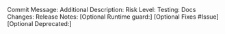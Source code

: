 <!--
!!!ATTENTION!!!

If you are fixing *any* crash or *any* potential security issue, *do not*
open a pull request in this repo. Please report the issue via emailing
envoy-security@googlegroups.com where the issue will be triaged appropriately.
Thank you in advance for helping to keep Envoy secure.

!!!ATTENTION!!!


For an explanation of how to fill out the fields, please see the relevant section
in [PULL_REQUESTS.md](https://github.com/envoyproxy/envoy/blob/master/PULL_REQUESTS.md)
-->

Commit Message:
Additional Description:
Risk Level:
Testing:
Docs Changes:
Release Notes:
[Optional Runtime guard:]
[Optional Fixes #Issue]
[Optional Deprecated:]
